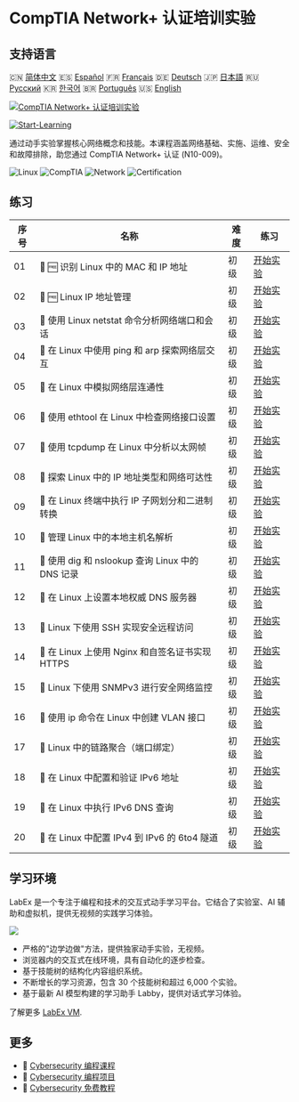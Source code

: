 # CompTIA Network+ 认证培训实验

## 支持语言

🇨🇳 [简体中文](README_zh.md) 🇪🇸 [Español](README_es.md) 🇫🇷 [Français](README_fr.md) 🇩🇪 [Deutsch](README_de.md) 🇯🇵 [日本語](README_ja.md) 🇷🇺 [Русский](README_ru.md) 🇰🇷 [한국어](README_ko.md) 🇧🇷 [Português](README_pt.md) 🇺🇸 [English](README.md) 

[![CompTIA Network+ 认证培训实验](https://cover-creator.labex.io/comptia-network-plus-training-labs.png?lang=zh)](https://labex.io/zh/courses/comptia-network-plus-training-labs)

[![Start-Learning](https://img.shields.io/badge/Start-Learning-whitesmoke?style=for-the-badge)](https://labex.io/zh/courses/comptia-network-plus-training-labs)

通过动手实验掌握核心网络概念和技能。本课程涵盖网络基础、实施、运维、安全和故障排除，助您通过 CompTIA Network+ 认证 (N10-009)。

![Linux](https://img.shields.io/badge/Linux-whitesmoke?style=for-the-badge&logo=linux)
![CompTIA](https://img.shields.io/badge/CompTIA-whitesmoke?style=for-the-badge&logo=comptia)
![Network](https://img.shields.io/badge/Network-whitesmoke?style=for-the-badge&logo=network)
![Certification](https://img.shields.io/badge/Certification-whitesmoke?style=for-the-badge&logo=certification)


## 练习

|   序号 | 名称                                              | 难度   | 练习                                                                                                                                                  |
|--------|---------------------------------------------------|--------|-------------------------------------------------------------------------------------------------------------------------------------------------------|
|     01 | 📖 🆓 识别 Linux 中的 MAC 和 IP 地址              | 初级   | <a target='_blank' href='https://labex.io/zh/tutorials/comptia-identify-mac-and-ip-addresses-in-linux-592731'>开始实验</a>                            |
|     02 | 📖 🆓 Linux IP 地址管理                           | 初级   | <a target='_blank' href='https://labex.io/zh/tutorials/comptia-manage-ip-addressing-in-linux-592736'>开始实验</a>                                     |
|     03 | 📖  使用 Linux netstat 命令分析网络端口和会话     | 初级   | <a target='_blank' href='https://labex.io/zh/tutorials/comptia-analyze-network-ports-and-sessions-with-netstat-in-linux-592741'>开始实验</a>          |
|     04 | 📖  在 Linux 中使用 ping 和 arp 探索网络层交互    | 初级   | <a target='_blank' href='https://labex.io/zh/tutorials/comptia-explore-network-layer-interaction-with-ping-and-arp-in-linux-592746'>开始实验</a>      |
|     05 | 📖  在 Linux 中模拟网络层连通性                   | 初级   | <a target='_blank' href='https://labex.io/zh/tutorials/comptia-simulate-network-layer-connectivity-in-linux-592752'>开始实验</a>                      |
|     06 | 📖  使用 ethtool 在 Linux 中检查网络接口设置      | 初级   | <a target='_blank' href='https://labex.io/zh/tutorials/comptia-examine-network-interface-settings-with-ethtool-in-linux-592759'>开始实验</a>          |
|     07 | 📖  使用 tcpdump 在 Linux 中分析以太网帧          | 初级   | <a target='_blank' href='https://labex.io/zh/tutorials/comptia-analyze-ethernet-frames-with-tcpdump-in-linux-592765'>开始实验</a>                     |
|     08 | 📖  探索 Linux 中的 IP 地址类型和网络可达性       | 初级   | <a target='_blank' href='https://labex.io/zh/tutorials/comptia-explore-ip-address-types-and-reachability-in-linux-592780'>开始实验</a>                |
|     09 | 📖  在 Linux 终端中执行 IP 子网划分和二进制转换   | 初级   | <a target='_blank' href='https://labex.io/zh/tutorials/comptia-perform-ip-subnetting-and-binary-conversion-in-the-linux-terminal-592782'>开始实验</a> |
|     10 | 📖  管理 Linux 中的本地主机名解析                 | 初级   | <a target='_blank' href='https://labex.io/zh/tutorials/comptia-manage-local-hostname-resolution-in-linux-592792'>开始实验</a>                         |
|     11 | 📖  使用 dig 和 nslookup 查询 Linux 中的 DNS 记录 | 初级   | <a target='_blank' href='https://labex.io/zh/tutorials/comptia-query-dns-records-in-linux-with-dig-and-nslookup-592796'>开始实验</a>                  |
|     12 | 📖  在 Linux 上设置本地权威 DNS 服务器            | 初级   | <a target='_blank' href='https://labex.io/zh/tutorials/comptia-set-up-a-local-authoritative-dns-server-on-linux-592803'>开始实验</a>                  |
|     13 | 📖  Linux 下使用 SSH 实现安全远程访问             | 初级   | <a target='_blank' href='https://labex.io/zh/tutorials/comptia-secure-remote-access-in-linux-with-ssh-592816'>开始实验</a>                            |
|     14 | 📖  在 Linux 上使用 Nginx 和自签名证书实现 HTTPS  | 初级   | <a target='_blank' href='https://labex.io/zh/tutorials/comptia-https-with-a-self-signed-certificate-on-nginx-in-linux-592820'>开始实验</a>            |
|     15 | 📖  Linux 下使用 SNMPv3 进行安全网络监控          | 初级   | <a target='_blank' href='https://labex.io/zh/tutorials/comptia-secure-network-monitoring-with-snmpv3-in-linux-592826'>开始实验</a>                    |
|     16 | 📖  使用 ip 命令在 Linux 中创建 VLAN 接口         | 初级   | <a target='_blank' href='https://labex.io/zh/tutorials/comptia-create-vlan-interfaces-in-linux-using-the-ip-command-592842'>开始实验</a>              |
|     17 | 📖  Linux 中的链路聚合（端口绑定）                | 初级   | <a target='_blank' href='https://labex.io/zh/tutorials/comptia-link-aggregation-port-bonding-in-linux-592851'>开始实验</a>                            |
|     18 | 📖  在 Linux 中配置和验证 IPv6 地址               | 初级   | <a target='_blank' href='https://labex.io/zh/tutorials/comptia-configure-and-verify-ipv6-addresses-in-linux-592858'>开始实验</a>                      |
|     19 | 📖  在 Linux 中执行 IPv6 DNS 查询                 | 初级   | <a target='_blank' href='https://labex.io/zh/tutorials/comptia-perform-ipv6-dns-lookups-in-linux-592862'>开始实验</a>                                 |
|     20 | 📖  在 Linux 中配置 IPv4 到 IPv6 的 6to4 隧道     | 初级   | <a target='_blank' href='https://labex.io/zh/tutorials/comptia-configure-an-ipv4-to-ipv6-6to4-tunnel-in-linux-592867'>开始实验</a>                    |

## 学习环境

LabEx 是一个专注于编程和技术的交互式动手学习平台。它结合了实验室、AI 辅助和虚拟机，提供无视频的实践学习体验。

![](https://tutorial-screenshot.getvm.io/images/vm-1725247253.png)

- 严格的"边学边做"方法，提供独家动手实验，无视频。
- 浏览器内的交互式在线环境，具有自动化的逐步检查。
- 基于技能树的结构化内容组织系统。
- 不断增长的学习资源，包含 30 个技能树和超过 6,000 个实验。
- 基于最新 AI 模型构建的学习助手 Labby，提供对话式学习体验。

了解更多 [LabEx VM](https://support.labex.io/using-labex/virtual-machine).

## 更多

- 🔗 [Cybersecurity 编程课程](https://github.com/labex-labs/awesome-programming-courses)
- 🔗 [Cybersecurity 编程项目](https://github.com/labex-labs/awesome-programming-projects)
- 🔗 [Cybersecurity 免费教程](https://github.com/labex-labs/cybersecurity-free-tutorials)

